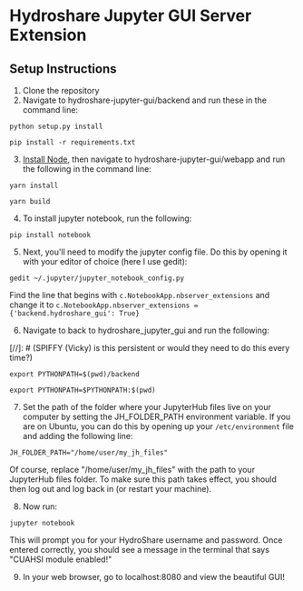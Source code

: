 # Hydroshare Jupyter GUI Server Extension

## Setup Instructions
1. Clone the repository
2. Navigate to hydroshare-jupyter-gui/backend and run these in the command line:

`python setup.py install`

`pip install -r requirements.txt`

3. [Install Node](https://nodejs.org/en/download/), then navigate to hydroshare-jupyter-gui/webapp and run the following in the command line:

`yarn install`

`yarn build`


4. To install jupyter notebook, run the following:

`pip install notebook`

5. Next, you'll need to modify the jupyter config file. Do this by opening it with your editor of choice (here I use gedit):

`gedit ~/.jupyter/jupyter_notebook_config.py`

Find the line that begins with `c.NotebookApp.nbserver_extensions` and change it to `c.NotebookApp.nbserver_extensions = {'backend.hydroshare_gui': True}`

6. Navigate to back to hydroshare_jupyter_gui and run the following:

[//]: # (SPIFFY (Vicky) is this persistent or would they need to do this every time?)

`export PYTHONPATH=$(pwd)/backend`

`export PYTHONPATH=$PYTHONPATH:$(pwd)`

7. Set the path of the folder where your JupyterHub files live on your computer by setting the JH_FOLDER_PATH environment variable. If you are on Ubuntu, you can do this by opening up your `/etc/environment` file and adding the following line:

`JH_FOLDER_PATH="/home/user/my_jh_files"`

Of course, replace "/home/user/my_jh_files" with the path to your JupyterHub files folder. To make sure this path takes effect, you should then log out and log back in (or restart your machine).


8. Now run:

`jupyter notebook`

This will prompt you for your HydroShare username and password. Once entered correctly, you should see a message in the terminal that says "CUAHSI module enabled!"

9. In your web browser, go to localhost:8080 and view the beautiful GUI!
